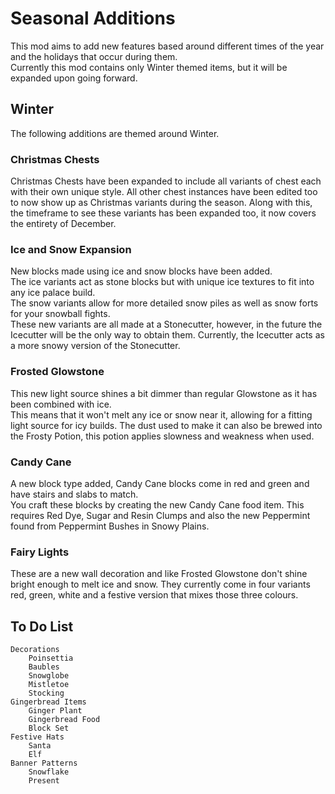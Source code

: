 # Seasonal Additions
This mod aims to add new features based around different times of the year and the holidays that occur during them.\
Currently this mod contains only Winter themed items, but it will be expanded upon going forward.

## Winter
The following additions are themed around Winter.

### Christmas Chests
Christmas Chests have been expanded to include all variants of chest each with their own unique style.
All other chest instances have been edited too to now show up as Christmas variants during the season.
Along with this, the timeframe to see these variants has been expanded too, it now covers the entirety of December.

### Ice and Snow Expansion
New blocks made using ice and snow blocks have been added.\
The ice variants act as stone blocks but with unique ice textures to fit into any ice palace build.\
The snow variants allow for more detailed snow piles as well as snow forts for your snowball fights.\
These new variants are all made at a Stonecutter, however, in the future the Icecutter will be the only way to obtain them. Currently, the Icecutter acts as a more snowy version of the Stonecutter.

### Frosted Glowstone
This new light source shines a bit dimmer than regular Glowstone as it has been combined with ice.\
This means that it won't melt any ice or snow near it, allowing for a fitting light source for icy builds.
The dust used to make it can also be brewed into the Frosty Potion, this potion applies slowness and weakness when used.

### Candy Cane
A new block type added, Candy Cane blocks come in red and green and have stairs and slabs to match.\
You craft these blocks by creating the new Candy Cane food item. This requires Red Dye, Sugar and Resin Clumps and also the new Peppermint found from Peppermint Bushes in Snowy Plains.

### Fairy Lights
These are a new wall decoration and like Frosted Glowstone don't shine bright enough to melt ice and snow. They currently come in four variants red, green, white and a festive version that mixes those three colours.

## To Do List

    Decorations
        Poinsettia
        Baubles
        Snowglobe
        Mistletoe
        Stocking
    Gingerbread Items
        Ginger Plant
        Gingerbread Food
        Block Set
    Festive Hats
        Santa
        Elf
    Banner Patterns
        Snowflake
        Present